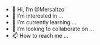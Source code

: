- 👋 Hi, I’m @Mersaltzo
- 👀 I’m interested in ...
- 🌱 I’m currently learning ...
- 💞️ I’m looking to collaborate on ...
- 📫 How to reach me ...

<!---
Mersaltzo/Mersaltzo is a ✨ special ✨ repository because its `README.md` (this file) appears on your GitHub profile.
You can click the Preview link to take a look at your changes.
--->
